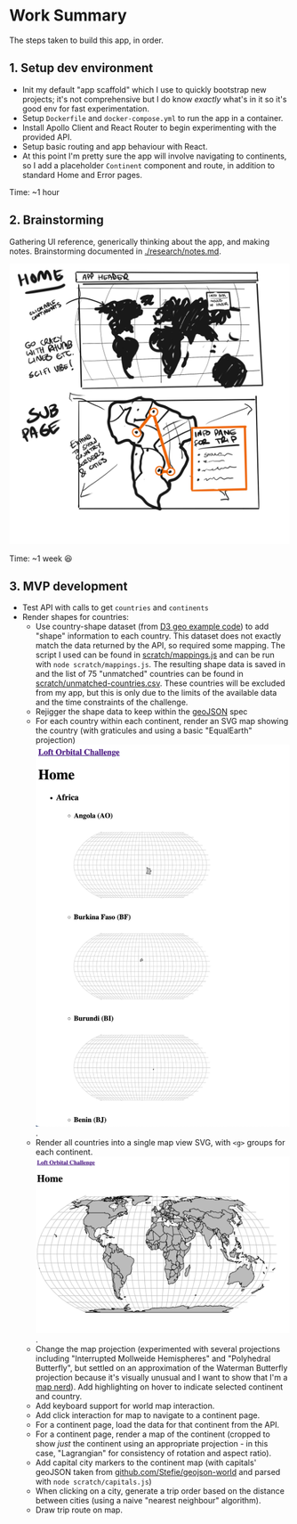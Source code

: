 # Work Summary

The steps taken to build this app, in order.

## 1. Setup dev environment

-   Init my default "app scaffold" which I use to quickly bootstrap new projects; it's not comprehensive but I do know _exactly_ what's in it so it's good env for fast experimentation.
-   Setup `Dockerfile` and `docker-compose.yml` to run the app in a container.
-   Install Apollo Client and React Router to begin experimenting with the provided API.
-   Setup basic routing and app behaviour with React.
-   At this point I'm pretty sure the app will involve navigating to continents, so I add a placeholder `Continent` component and route, in addition to standard Home and Error pages.

Time: ~1 hour

## 2. Brainstorming

Gathering UI reference, generically thinking about the app, and making notes. Brainstorming documented in [./research/notes.md](./research/notes.md).

![Wireframe sketch](./research/wireframe.jpg)

Time: ~1 week 😆

## 3. MVP development

-   Test API with calls to get `countries` and `continents`
-   Render shapes for countries:
    -   Use country-shape dataset (from [D3 geo example code](https://raw.githubusercontent.com/holtzy/D3-graph-gallery/master/DATA/world.geojson)) to add "shape" information to each country. This dataset does not exactly match the data returned by the API, so required some mapping. The script I used can be found in [scratch/mappings.js](./scratch/mappings.js) and can be run with `node scratch/mappings.js`. The resulting shape data is saved in []() and the list of 75 "unmatched" countries can be found in [scratch/unmatched-countries.csv](./scratch/unmatched-countries.csv). These countries will be excluded from my app, but this is only due to the limits of the available data and the time constraints of the challenge.
    -   Rejigger the shape data to keep within the [geoJSON](https://geojson.org/) spec
    -   For each country within each continent, render an SVG map showing the country (with graticules and using a basic "EqualEarth" projection) ![Simple per-country render](research/first-countries-render.png).
    -   Render all countries into a single map view SVG, with `<g>` groups for each continent. ![first render of all countries](research/first-full-world-render.png).
    -   Change the map projection (experimented with several projections including "Interrupted Mollweide Hemispheres" and "Polyhedral Butterfly", but settled on an approximation of the Waterman Butterfly projection because it's visually unusual and I want to show that I'm a [map nerd](https://xkcd.com/977/)). Add highlighting on hover to indicate selected continent and country.
    -   Add keyboard support for world map interaction.
    -   Add click interaction for map to navigate to a continent page.
    -   For a continent page, load the data for that continent from the API.
    -   For a continent page, render a map of the continent (cropped to show *just* the continent using an appropriate projection - in this case, "Lagrangian" for consistency of rotation and aspect ratio).
    -   Add capital city markers to the continent map (with capitals' geoJSON taken from [github.com/Stefie/geojson-world](https://github.com/Stefie/geojson-world/blob/master/capitals.geojson) and parsed with `node scratch/capitals.js`)
    -   When clicking on a city, generate a trip order based on the distance between cities (using a naive "nearest neighbour" algorithm).
    -   Draw trip route on map.
